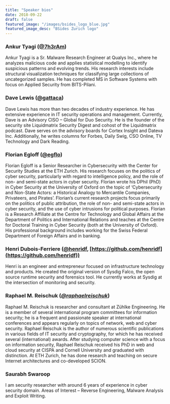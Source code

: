 ```yaml
---
title: "Speaker bios"
date: 2018-09-22
draft: false
featured_image: "/images/bsides_logo_blue.jpg"
featured_image_desc: "BSides Zurich logo"
---
```


### Ankur Tyagi ([@7h3rAm](https://twitter.com/7h3rAm))

Ankur Tyagi is a Sr. Malware Research Engineer at Qualys Inc., where he analyzes
malicious code and applies statistical modelling to identify suspicious patterns
and evolving trends. His research interests include structural visualization techniques
for classifying large collections of uncategorized samples. He has completed MS in
Software Systems with focus on Applied Security from BITS-Pilani.

### Dave Lewis ([@gattaca](https://twitter.com/gattaca))

Dave Lewis has more than two decades of industry experience. He has extensive experience
in IT security operations and management. Currently, Dave is an Advisory CISO – Global
for Duo Security. He is the founder of the security site Liquidmatrix Security Digest
and cohost of the Liquidmatrix podcast. Dave serves on the advisory boards for Cortex
Insight and Dateva Inc. Additionally, he writes columns for Forbes, Daily Swig, CSO
Online, TV Technology and Dark Reading.

### Florian Egloff ([@egflo](https://twitter.com/egflo))

Florian Egloff is a Senior Researcher in Cybersecurity with the Center for Security
Studies at the ETH Zurich. His research focuses on the politics of cyber security,
particularly with regard to intelligence policy, and the role of non- and semi-state
actors in cyber security. Florian wrote his DPhil (PhD) in Cyber Security at the
University of Oxford on the topic of ‘Cybersecurity and Non-State Actors: a Historical
Analogy to Mercantile Companies, Privateers, and Pirates’. Florian’s current research
projects focus primarily on the politics of public attribution, the role of non-
and semi-state actors in cyber security, and the use of cyber intrusions for political
purposes. Florian is a Research Affiliate at the Centre for Technology and Global
Affairs at the Department of Politics and International Relations and teaches at
the Centre for Doctoral Training in Cyber Security (both at the University of Oxford).
His professional background includes working for the Swiss Federal Department of
Foreign Affairs and in banking.

### Henri Dubois-Ferriere ([@henridf](https://twitter.com/henridf), [https://github.com/henridf](https://github.com/henridf))

Henri is an engineer and entrepreneur focused on infrastructure technology and
products. He created the original version of Sysdig Falco, the open source runtime
security and forensics tool. He currently works at Sysdig at the intersection of
monitoring and security.

### Raphael M. Reischuk (_[@raphaelreischuk](https://twitter.com/raphaelreischuk)_)

Raphael M. Reischuk is researcher and consultant at Zühlke Engineering. He is a member
of several international program committees for information security; he is a frequent
and passionate speaker at international conferences and appears regularly on topics
of network, web and cyber security. Raphael Reischuk is the author of numerous scientific
publications in various fields of IT security and cryptography, for which he has
received several (international) awards. After studying computer science with a focus
on information security, Raphael Reischuk received his PhD in web and cloud security
at CISPA and Cornell University and graduated with distinction. At ETH Zurich, he
has done research and teaching on secure Internet architectures and co-developed
SCION.

### Saurabh Swaroop

I am security researcher with around 6 years of experience in cyber security domain.
Areas of Interest – Reverse Engineering, Malware Analysis and Exploit Writing.
